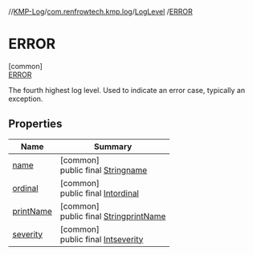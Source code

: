 //[KMP-Log](../../../../index.md)/[com.renfrowtech.kmp.log](../../index.md)/[LogLevel](../index.md)
/[ERROR](index.md)

# ERROR

[common]\
[ERROR](index.md)

The fourth highest log level. Used to indicate an error case, typically an exception.

## Properties

| Name | Summary |
|---|---|
| [name](../-t-r-a-c-e/index.md#-372974862%2FProperties%2F-747210664) | [common]<br>public final [String](https://kotlinlang.org/api/latest/jvm/stdlib/kotlin/-string/index.html)[name](../-t-r-a-c-e/index.md#-372974862%2FProperties%2F-747210664) |
| [ordinal](../-t-r-a-c-e/index.md#-739389684%2FProperties%2F-747210664) | [common]<br>public final [Int](https://kotlinlang.org/api/latest/jvm/stdlib/kotlin/-int/index.html)[ordinal](../-t-r-a-c-e/index.md#-739389684%2FProperties%2F-747210664) |
| [printName](../-t-r-a-c-e/index.md#-21287245%2FProperties%2F-747210664) | [common]<br>public final [String](https://kotlinlang.org/api/latest/jvm/stdlib/kotlin/-string/index.html)[printName](../-t-r-a-c-e/index.md#-21287245%2FProperties%2F-747210664) |
| [severity](../-t-r-a-c-e/index.md#-1780368686%2FProperties%2F-747210664) | [common]<br>public final [Int](https://kotlinlang.org/api/latest/jvm/stdlib/kotlin/-int/index.html)[severity](../-t-r-a-c-e/index.md#-1780368686%2FProperties%2F-747210664) |

